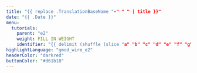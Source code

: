 ```yaml
---
title: "{{ replace .TranslationBaseName "-" " " | title }}"
date: "{{ .Date }}"
menu:
  tutorials:
    parent: "e2"
    weight: FILL IN WEIGHT
    identifier: "{{ delimit (shuffle (slice "a" "b" "c" "d" "e" "f" "g" "h" "i" "j" "k")) "" }}"
highlightLanguage: "gmod_wire_e2"
headerColor: "darkred"
buttonColor: "#d61b18"
---
```

